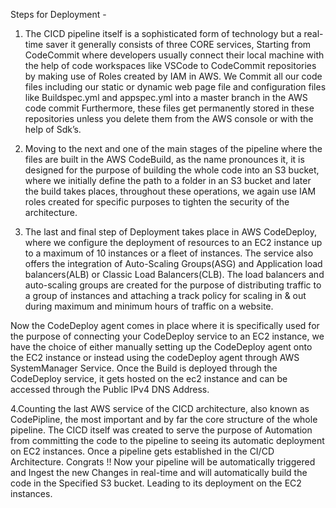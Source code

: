 Steps for Deployment -

1. The CICD pipeline itself is a sophisticated form of technology but a real-time saver it generally consists of three CORE services, Starting from CodeCommit where developers usually connect their local machine with the help of code workspaces like VSCode to CodeCommit repositories by making use of Roles created by IAM in AWS.
 We Commit all our code files including our static or dynamic web page file and configuration files like Buildspec.yml and appspec.yml into a master branch in the AWS code commit
Furthermore, these files get permanently stored in these repositories unless you delete them from the AWS console or with the help of Sdk’s.

2. Moving to the next and one of the main stages of the pipeline where the files are built in the AWS CodeBuild, as the name pronounces it, it is designed for the purpose of building the whole code into an S3 bucket, where we initially define the path to a folder in an S3 bucket and later the build takes places, throughout these operations, we again use IAM roles created for specific purposes to tighten the security of the architecture.

3. The last and final step of Deployment takes place in AWS CodeDeploy, where we configure the deployment of resources to an EC2 instance up to a maximum of 10 instances or a fleet of instances. The service also offers the integration of Auto-Scaling Groups(ASG) and Application load balancers(ALB) or Classic Load Balancers(CLB).
The load balancers and auto-scaling groups are created for the purpose of distributing traffic to a group of instances and attaching a track policy for scaling in & out during maximum and minimum hours of traffic on a website.

Now the CodeDeploy agent comes in place where it is specifically used for the purpose of connecting your CodeDeploy service to an EC2 instance, we have the choice of either manually setting up the CodeDeploy agent onto the EC2 instance or instead using the codeDeploy agent through AWS SystemManager Service.
Once the Build is deployed through the CodeDeploy service, it gets hosted on the ec2 instance and can be accessed through the Public IPv4 DNS Address.

4.Counting the last AWS service of the CICD architecture, also known as CodePipline, the most important and by far the core structure of the whole pipeline. The CICD itself was created to serve the purpose of Automation from committing the code to the pipeline to seeing its automatic deployment on EC2 instances.
Once a pipeline gets established in the CI/CD Architecture. Congrats !! Now your pipeline will be automatically triggered and Ingest the new Changes in real-time and will automatically build the code in the Specified S3 bucket. Leading to its deployment on the EC2 instances.
